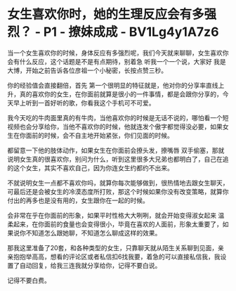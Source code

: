 # 女生喜欢你时，她的生理反应会有多强烈？ - P1 - 撩妹成成 - BV1Lg4y1A7z6

当一个女生喜欢你的时候，身体反应有多强烈呢，我们今天就来聊聊，女生喜欢你会有什么反应，这个话题是不是有点期待，别着急 听我一个一个说，大家好 我是大博，开始之前告诉各位彦祖一个小秘密，长按点赞三秒。

你的经验值会直接翻倍，首先 第一个很明显的特征就是，他对你的分享率直线上升，真的喜欢你的女生，在你面前就算是很小的一件事情，都是会跟你分享的，今天早上听到一首好听的歌，你看我这个手机可不可爱。

我今天吃的牛肉面里真的有牛肉，当他喜欢你的时候是无话不说的，哪怕看一个短视频也会分享给你，当他不喜欢你的时候，他就连发个傲字都觉得没必要，如果女生在你面前的时候，会不自主地开始紧张，你们见面的时候。

都留意一下他的肢体动作，如果女生在你面前会撩头发，撩嘴唇 双手偷塞，那就说明女生真的很喜欢你，别问为什么，听到这里很多大兄弟也都明白了，自己在追的这个女生，其实不喜欢自己，因为你连女生约都约不出来。

不就说明女生一点都不喜欢你吗，就算你每次能够做到，很热情地去跟女生聊天，可最后还是会被女生的冷漠态度所打败，那这个时候如果你没有改变策略，就算你付出的再多也是没有用的，女生跟你在一起的时候。

会非常在乎在你面前的形象，如果平时性格大大咧咧，就会开始变得淑女起来 温柔起来，在你面前的食量也会变得很小，毕竟在喜欢的人面前，形象太重要了，如果说你不知道怎么跟她聊，不知道怎么聊成这样的效果。

那我这里准备了20套，和各种类型的女生，只靠聊天就从陌生关系聊到见面，亲亲抱抱举高高，想看的评论区或者私信扣6找我要，着急的可以直接私信我，我设置了自动回复，给我三连我就分享给你，记得不要白说。

记得不要白费。